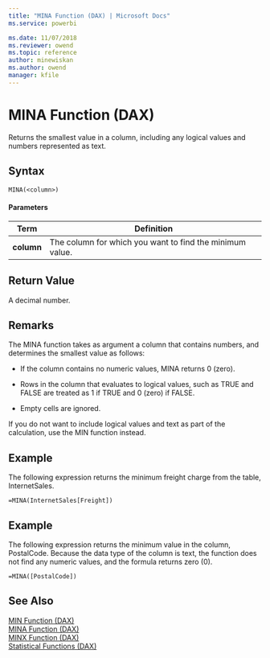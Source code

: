 ```yaml
---
title: "MINA Function (DAX) | Microsoft Docs"
ms.service: powerbi 

ms.date: 11/07/2018
ms.reviewer: owend
ms.topic: reference
author: minewiskan
ms.author: owend
manager: kfile
---
```

# MINA Function (DAX)
Returns the smallest value in a column, including any logical values and numbers represented as text.  
  
## Syntax  
  
```dax
MINA(<column>)  
```
  
#### Parameters  
  
|Term|Definition|  
|--------|--------------|  
|**column**|The column for which you want to find the minimum value.|  
  
## Return Value  
A decimal number.  
  
## Remarks  
The MINA function takes as argument a column that contains numbers, and determines the smallest value as follows:  
  
-   If the column contains no numeric values, MINA returns 0 (zero).  
  
-   Rows in the column that evaluates to logical values, such as TRUE and FALSE are treated as 1 if TRUE and 0 (zero) if FALSE.  
  
-   Empty cells are ignored.  
  
If you do not want to include logical values and text as part of the calculation, use the MIN function instead.  
  
## Example  
The following expression returns the minimum freight charge from the table, InternetSales.  
  
```dax
=MINA(InternetSales[Freight])  
```
  
## Example  
The following expression returns the minimum value in the column, PostalCode. Because the data type of the column is text, the function does not find any numeric values, and the formula returns zero (0).  
  
```dax
=MINA([PostalCode])  
```
  
## See Also  
[MIN Function &#40;DAX&#41;](min-function-dax.md)  
[MINA Function &#40;DAX&#41;](mina-function-dax.md)  
[MINX Function &#40;DAX&#41;](minx-function-dax.md)  
[Statistical Functions &#40;DAX&#41;](statistical-functions-dax.md)  
  
